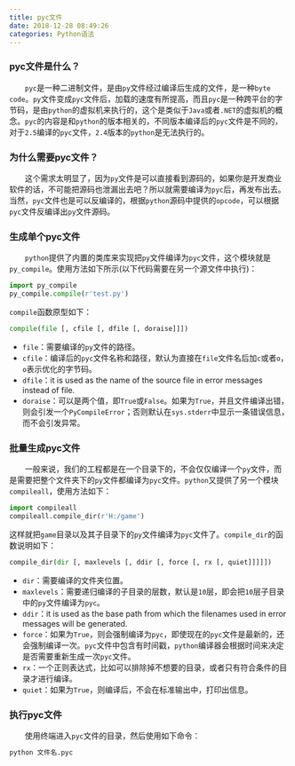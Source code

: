```yaml
---
title: pyc文件
date: 2018-12-28 08:49:26
categories: Python语法
---
```

### pyc文件是什么？

&emsp;&emsp;`pyc`是一种二进制文件，是由`py`文件经过编译后生成的文件，是一种`byte code`。`py`文件变成`pyc`文件后，加载的速度有所提高，而且`pyc`是一种跨平台的字节码，是由`python`的虚拟机来执行的，这个是类似于`Java`或者`.NET`的虚拟机的概念。`pyc`的内容是和`python`的版本相关的，不同版本编译后的`pyc`文件是不同的，对于`2.5`编译的`pyc`文件，`2.4`版本的`python`是无法执行的。

### 为什么需要pyc文件？

&emsp;&emsp;这个需求太明显了，因为`py`文件是可以直接看到源码的，如果你是开发商业软件的话，不可能把源码也泄漏出去吧？所以就需要编译为`pyc`后，再发布出去。当然，`pyc`文件也是可以反编译的，根据`python`源码中提供的`opcode`，可以根据`pyc`文件反编译出`py`文件源码。

### 生成单个pyc文件

&emsp;&emsp;`python`提供了内置的类库来实现把`py`文件编译为`pyc`文件，这个模块就是`py_compile`。使用方法如下所示(以下代码需要在另一个源文件中执行)：

``` python
import py_compile
py_compile.compile(r'test.py')
```

`compile`函数原型如下：

``` python
compile(file [, cfile [, dfile [, doraise]]])
```

- `file`：需要编译的`py`文件的路径。
- `cfile`：编译后的`pyc`文件名称和路径，默认为直接在`file`文件名后加`c`或者`o`，`o`表示优化的字节码。
- `dfile`：it is used as the name of the source file in error messages instead of file.
- `doraise`：可以是两个值，即`True`或`False`。如果为`True`，并且文件编译出错，则会引发一个`PyCompileError`；否则默认在`sys.stderr`中显示一条错误信息，而不会引发异常。

### 批量生成pyc文件

&emsp;&emsp;一般来说，我们的工程都是在一个目录下的，不会仅仅编译一个`py`文件，而是需要把整个文件夹下的`py`文件都编译为`pyc`文件。`python`又提供了另一个模块`compileall`，使用方法如下：

``` python
import compileall
compileall.compile_dir(r'H:/game')
```

这样就把`game`目录以及其子目录下的`py`文件编译为`pyc`文件了。`compile_dir`的函数说明如下：

``` python
compile_dir(dir [, maxlevels [, ddir [, force [, rx [, quiet]]]]])
```

- `dir`：需要编译的文件夹位置。
- `maxlevels`：需要递归编译的子目录的层数，默认是`10`层，即会把`10`层子目录中的`py`文件编译为`pyc`。
- `ddir`：it is used as the base path from which the filenames used in error messages will be generated.
- `force`：如果为`True`，则会强制编译为`pyc`，即使现在的`pyc`文件是最新的，还会强制编译一次。`pyc`文件中包含有时间戳，`python`编译器会根据时间来决定是否需要重新生成一次`pyc`文件。
- `rx`：一个正则表达式，比如可以排除掉不想要的目录，或者只有符合条件的目录才进行编译。
- `quiet`：如果为`True`，则编译后，不会在标准输出中，打印出信息。

### 执行pyc文件

&emsp;&emsp;使用终端进入`pyc`文件的目录，然后使用如下命令：

``` bash
python 文件名.pyc
```